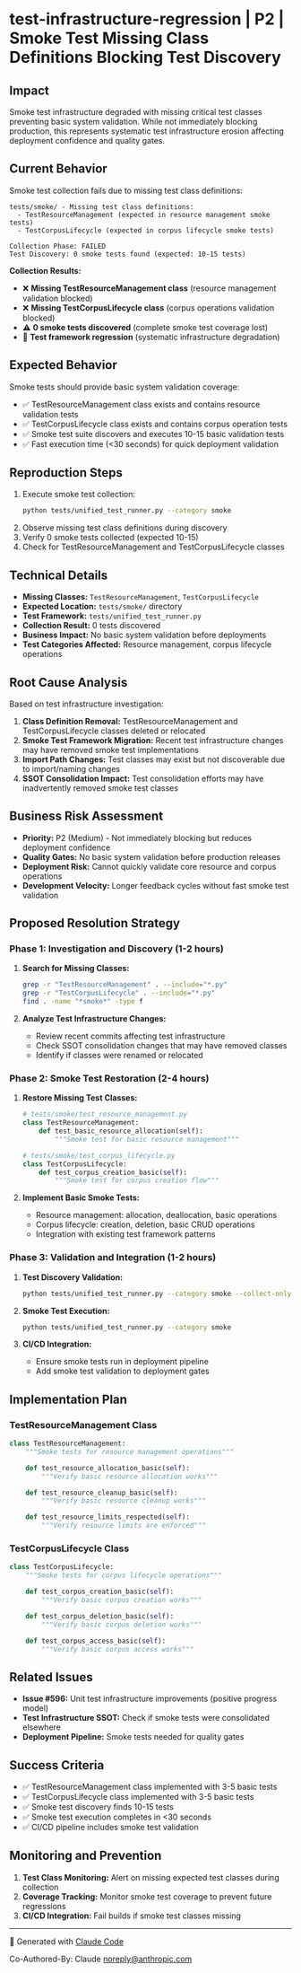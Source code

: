 # test-infrastructure-regression | P2 | Smoke Test Missing Class Definitions Blocking Test Discovery

## Impact
Smoke test infrastructure degraded with missing critical test classes preventing basic system validation. While not immediately blocking production, this represents systematic test infrastructure erosion affecting deployment confidence and quality gates.

## Current Behavior
Smoke test collection fails due to missing test class definitions:

```
tests/smoke/ - Missing test class definitions:
  - TestResourceManagement (expected in resource management smoke tests)
  - TestCorpusLifecycle (expected in corpus lifecycle smoke tests)

Collection Phase: FAILED
Test Discovery: 0 smoke tests found (expected: 10-15 tests)
```

**Collection Results:**
- ❌ **Missing TestResourceManagement class** (resource management validation blocked)
- ❌ **Missing TestCorpusLifecycle class** (corpus operations validation blocked)
- ⚠️ **0 smoke tests discovered** (complete smoke test coverage lost)
- 🚨 **Test framework regression** (systematic infrastructure degradation)

## Expected Behavior
Smoke tests should provide basic system validation coverage:
- ✅ TestResourceManagement class exists and contains resource validation tests
- ✅ TestCorpusLifecycle class exists and contains corpus operation tests
- ✅ Smoke test suite discovers and executes 10-15 basic validation tests
- ✅ Fast execution time (<30 seconds) for quick deployment validation

## Reproduction Steps
1. Execute smoke test collection:
   ```bash
   python tests/unified_test_runner.py --category smoke
   ```
2. Observe missing test class definitions during discovery
3. Verify 0 smoke tests collected (expected 10-15)
4. Check for TestResourceManagement and TestCorpusLifecycle classes

## Technical Details
- **Missing Classes:** `TestResourceManagement`, `TestCorpusLifecycle`
- **Expected Location:** `tests/smoke/` directory
- **Test Framework:** `tests/unified_test_runner.py`
- **Collection Result:** 0 tests discovered
- **Business Impact:** No basic system validation before deployments
- **Test Categories Affected:** Resource management, corpus lifecycle operations

## Root Cause Analysis
Based on test infrastructure investigation:

1. **Class Definition Removal:** TestResourceManagement and TestCorpusLifecycle classes deleted or relocated
2. **Smoke Test Framework Migration:** Recent test infrastructure changes may have removed smoke test implementations
3. **Import Path Changes:** Test classes may exist but not discoverable due to import/naming changes
4. **SSOT Consolidation Impact:** Test consolidation efforts may have inadvertently removed smoke test classes

## Business Risk Assessment
- **Priority:** P2 (Medium) - Not immediately blocking but reduces deployment confidence
- **Quality Gates:** No basic system validation before production releases
- **Deployment Risk:** Cannot quickly validate core resource and corpus operations
- **Development Velocity:** Longer feedback cycles without fast smoke test validation

## Proposed Resolution Strategy

### Phase 1: Investigation and Discovery (1-2 hours)
1. **Search for Missing Classes:**
   ```bash
   grep -r "TestResourceManagement" . --include="*.py"
   grep -r "TestCorpusLifecycle" . --include="*.py"
   find . -name "*smoke*" -type f
   ```

2. **Analyze Test Infrastructure Changes:**
   - Review recent commits affecting test infrastructure
   - Check SSOT consolidation changes that may have removed classes
   - Identify if classes were renamed or relocated

### Phase 2: Smoke Test Restoration (2-4 hours)
1. **Restore Missing Test Classes:**
   ```python
   # tests/smoke/test_resource_management.py
   class TestResourceManagement:
       def test_basic_resource_allocation(self):
           """Smoke test for basic resource management"""

   # tests/smoke/test_corpus_lifecycle.py
   class TestCorpusLifecycle:
       def test_corpus_creation_basic(self):
           """Smoke test for corpus creation flow"""
   ```

2. **Implement Basic Smoke Tests:**
   - Resource management: allocation, deallocation, basic operations
   - Corpus lifecycle: creation, deletion, basic CRUD operations
   - Integration with existing test framework patterns

### Phase 3: Validation and Integration (1-2 hours)
1. **Test Discovery Validation:**
   ```bash
   python tests/unified_test_runner.py --category smoke --collect-only
   ```

2. **Smoke Test Execution:**
   ```bash
   python tests/unified_test_runner.py --category smoke
   ```

3. **CI/CD Integration:**
   - Ensure smoke tests run in deployment pipeline
   - Add smoke test validation to deployment gates

## Implementation Plan

### TestResourceManagement Class
```python
class TestResourceManagement:
    """Smoke tests for resource management operations"""

    def test_resource_allocation_basic(self):
        """Verify basic resource allocation works"""

    def test_resource_cleanup_basic(self):
        """Verify basic resource cleanup works"""

    def test_resource_limits_respected(self):
        """Verify resource limits are enforced"""
```

### TestCorpusLifecycle Class
```python
class TestCorpusLifecycle:
    """Smoke tests for corpus lifecycle operations"""

    def test_corpus_creation_basic(self):
        """Verify basic corpus creation works"""

    def test_corpus_deletion_basic(self):
        """Verify basic corpus deletion works"""

    def test_corpus_access_basic(self):
        """Verify basic corpus access works"""
```

## Related Issues
- **Issue #596:** Unit test infrastructure improvements (positive progress model)
- **Test Infrastructure SSOT:** Check if smoke tests were consolidated elsewhere
- **Deployment Pipeline:** Smoke tests needed for quality gates

## Success Criteria
- ✅ TestResourceManagement class implemented with 3-5 basic tests
- ✅ TestCorpusLifecycle class implemented with 3-5 basic tests
- ✅ Smoke test discovery finds 10-15 tests
- ✅ Smoke test execution completes in <30 seconds
- ✅ CI/CD pipeline includes smoke test validation

## Monitoring and Prevention
1. **Test Class Monitoring:** Alert on missing expected test classes during collection
2. **Coverage Tracking:** Monitor smoke test coverage to prevent future regressions
3. **CI/CD Integration:** Fail builds if smoke test classes missing

---
🤖 Generated with [Claude Code](https://claude.ai/code)

Co-Authored-By: Claude <noreply@anthropic.com>